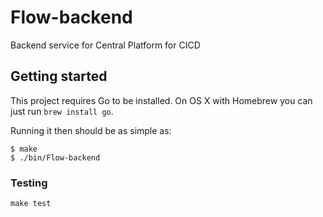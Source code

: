 # Flow-backend

Backend service for Central Platform for CICD

## Getting started

This project requires Go to be installed. On OS X with Homebrew you can just run `brew install go`.

Running it then should be as simple as:

```console
$ make
$ ./bin/Flow-backend
```

### Testing

`make test`
